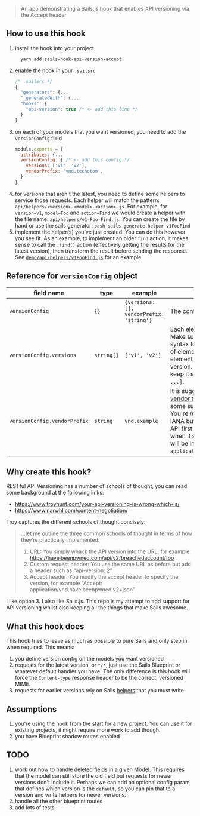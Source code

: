 > An app demonstrating a Sails.js hook that enables API versioning via the Accept header

## How to use this hook

 1. install the hook into your project
    ```bash
      yarn add sails-hook-api-version-accept
    ```
 1. enable the hook in your `.sailsrc`
    ```js
    /* .sailsrc */
    {
      "generators": {...
      "_generatedWith": {...
      "hooks": {
        "api-version": true /* <- add this line */
      }
    }
    ```
 1. on each of your models that you want versioned, you need to add the `versionConfig` field
    ```js
    module.exports = {
      attributes: {...
      versionConfig: { /* <- add this config */
        versions: ['v1', 'v2'],
        vendorPrefix: 'vnd.techotom',
      }
    }
    ```
  1. for versions that aren't the latest, you need to define some helpers to service those requests. Each helper will match the pattern: `api/helpers/<version>-<model>-<action>.js`. For example, for `version=v1`, `model=Foo` and `action=Find` we would create a helper with the file name: `api/helpers/v1-Foo-Find.js`. You can create the file by hand or use the sails generator:
    ```bash
    sails generate helper v1FooFind
    ```
  1. implement the helper(s) you've just created. You can do this however you see fit. As an example, to implement an older `find` action, it makes sense to call the `.find()` action (effectively getting the results for the latest version), then transform the result before sending the response. See [`demo/api/helpers/v1FooFind.js`](https://github.com/tomsaleeba/sails-hook-api-version-accept/tree/master/demo/api/helpers/v1FooFind.js) for an example.

## Reference for `versionConfig` object

| field name | type | example | description
|---|---|---|---|
| `versionConfig` | `{}` | `{versions: [], vendorPrefix: 'string'}` | The container object for the config
| `versionConfig.versions` | `string[]` | `['v1', 'v2']` | Each element represents a version. Make sure your names have [legal](https://tools.ietf.org/html/rfc7231#section-3.1.1.5) syntax for Content-types. The order of element **is important**; the last element is implicitly the latest version. The recommendation is to keep it simple: `['v1', 'v2', 'v3', ...]`.
| `versionConfig.vendorPrefix` | `string` | `vnd.example` | It is suggested that you use the [vendor tree](https://tools.ietf.org/html/rfc6838#section-3.2) prefix of `vnd.` and then some subtree of that for your project. You're *meant* to register them with IANA but you can probably write your API first and worry about that later when it starts to take off. This value will be inserted into the MIME like `application/<vendorPrefix>.v1+json`.

## Why create this hook?

RESTful API Versioning has a number of schools of thought, you can read some background at the following links:

 - https://www.troyhunt.com/your-api-versioning-is-wrong-which-is/
 - https://www.narwhl.com/content-negotiation/

Troy captures the different schools of thought concisely:

>...let me outline the three common schools of thought in terms of how they’re practically implemented:
>
> 1. URL: You simply whack the API version into the URL, for example: https://haveibeenpwned.com/api/v2/breachedaccount/foo
> 1. Custom request header: You use the same URL as before but add a header such as “api-version: 2”
> 1. Accept header: You modify the accept header to specify the version, for example “Accept: application/vnd.haveibeenpwned.v2+json”

I like option 3. I also like Sails.js. This repo is my attempt to add support for API versioning whilst also keeping all the things that make Sails awesome.

## What this hook does
This hook tries to leave as much as possible to pure Sails and only step in when required. This means:

 1. you define version config on the models you want versioned
 1. requests for the latest version, or `*/*`, just use the Sails Blueprint or whatever default handler you have. The only difference is this hook will force the `Content-type` response header to be the correct, versioned MIME.
 1. requests for earlier versions rely on Sails [helpers](https://sailsjs.com/documentation/concepts/helpers) that you must write

## Assumptions
 1. you're using the hook from the start for a new project. You can use it for existing projects, it might require more work to add though.
 1. you have Blueprint shadow routes enabled

## TODO
 1. work out how to handle deleted fields in a given Model. This requires that the model can still store the old field but requests for newer versions don't include it. Perhaps we can add an optional config param that defines which version is the `default`, so you can pin that to a version and write helpers for newer versions.
 1. handle all the other blueprint routes
 1. add lots of tests
